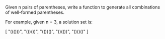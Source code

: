 Given n pairs of parentheses, write a function to generate all combinations of well-formed parentheses.

For example, given n = 3, a solution set is:

[
"((()))",
"(()())",
"(())()",
"()(())",
"()()()"
]
